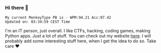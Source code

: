 ### Hi there 👋
<!-- PB START -->
```
My current MonkeyType PB is - WPM:94.21 Acc:97.42
Updated on: 03:34:59 CEST Time
```
<!-- PB END -->
I'm an IT person, just overall. I like CTFs, hacking, coding games, making Python apps. Just a lot of stuff.
You can check out my website [here](https://skill3472.github.io/).
I will probably add some interesting stuff here, when I get the idea to do so. Take care ❤️
